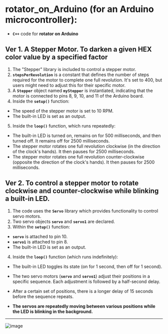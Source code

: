 # rotator_on_Arduino (for an Arduino microcontroller):
- **`C++`** code for **rotator on Arduino**


## Ver 1. A Stepper Motor. To darken a given HEX color value by a specified factor

1. The "Stepper" library is included to control a stepper motor.
2. **`stepsPerRevolution`** is a constant that defines the number of steps required for the motor to complete one full revolution. It's set to 400, but users might need to adjust this for their specific motor.
3. A **`Stepper`** object named **`myStepper`** is instantiated, indicating that the motor is connected to pins 8, 9, 10, and 11 of the Arduino board.
4. Inside the **`setup()`** function:
 - The speed of the stepper motor is set to 10 RPM.
 - The built-in LED is set as an output.
5. Inside the **`loop()`** function, which runs repeatedly:
 - The built-in LED is turned on, remains on for 500 milliseconds, and then turned off. It remains off for 2500 milliseconds.
 - The stepper motor rotates one full revolution clockwise (in the direction of the clock's hands). It then pauses for 2500 milliseconds.
 - The stepper motor rotates one full revolution counter-clockwise (opposite the direction of the clock's hands). It then pauses for 2500 milliseconds.


## Ver 2. To control a stepper motor to rotate clockwise and counter-clockwise while blinking a built-in LED.

1. The code uses the **`Servo`** library which provides functionality to control servo motors.
2. Two servo objects **`servo`** and **`servo1`** are declared.
3. Within the **`setup()`** function:
 - **`servo`** is attached to pin 10.
 - **`servo1`** is attached to pin 8.
 - The built-in LED is set as an output.
4. Inside the **`loop()`** function (which runs indefinitely):
 - The built-in LED toggles its state (on for 1 second, then off for 1 second).
 - The two servo motors (**`servo`** and **`servo1`**) adjust their positions in a specific sequence. Each adjustment is followed by a half-second delay.
 - After a certain set of positions, there is a longer delay of 15 seconds before the sequence repeats.
        
- **The servos are repeatedly moving between various positions while the LED is blinking in the background.**

---

![image](https://github.com/DmPanf/Arduino_Rotator/assets/99917230/127754ef-0b0b-44de-94c8-69d1f44240ae)
